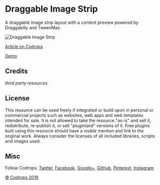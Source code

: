 # Draggable Image Strip

A draggable image strip layout with a content preview powered by Draggabilly and TweenMax.

![Draggable Image Strip](https://tympanus.net/codrops/wp-content/uploads/2019/06/DraggableImageStrip.jpg)

[Article on Codrops](https://tympanus.net/codrops/?p=40863)

[Demo](https://tympanus.net/Development/DraggableImageStrip/)

## Credits

*third party resources*

## License
This resource can be used freely if integrated or build upon in personal or commercial projects such as websites, web apps and web templates intended for sale. It is not allowed to take the resource "as-is" and sell it, redistribute, re-publish it, or sell "pluginized" versions of it. Free plugins built using this resource should have a visible mention and link to the original work. Always consider the licenses of all included libraries, scripts and images used.

## Misc

Follow Codrops: [Twitter](http://www.twitter.com/codrops), [Facebook](http://www.facebook.com/codrops), [Google+](https://plus.google.com/101095823814290637419), [GitHub](https://github.com/codrops), [Pinterest](http://www.pinterest.com/codrops/), [Instagram](https://www.instagram.com/codropsss/)


[© Codrops 2019](http://www.codrops.com)






